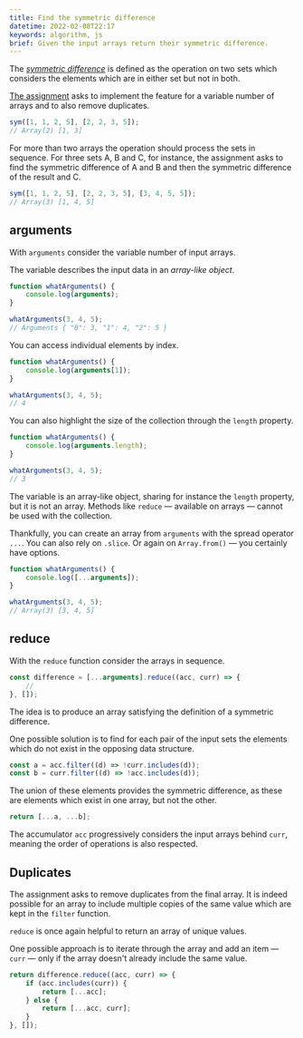 ```yaml
---
title: Find the symmetric difference
datetime: 2022-02-08T22:17
keywords: algorithm, js
brief: Given the input arrays return their symmetric difference.
---
```


The [_symmetric difference_](https://en.wikipedia.org/wiki/Symmetric_difference) is defined as the operation on two sets which considers the elements which are in either set but not in both.

[The assignment](https://www.freecodecamp.org/learn/coding-interview-prep/algorithms/find-the-symmetric-difference) asks to implement the feature for a variable number of arrays and to also remove duplicates.

```js
sym([1, 1, 2, 5], [2, 2, 3, 5]);
// Array(2) [1, 3]
```

For more than two arrays the operation should process the sets in sequence. For three sets A, B and C, for instance, the assignment asks to find the symmetric difference of A and B and then the symmetric difference of the result and C.

```js
sym([1, 1, 2, 5], [2, 2, 3, 5], [3, 4, 5, 5]);
// Array(3) [1, 4, 5]
```

## arguments

With `arguments` consider the variable number of input arrays.

The variable describes the input data in an _array-like object_.

```js
function whatArguments() {
	console.log(arguments);
}

whatArguments(3, 4, 5);
// Arguments { "0": 3, "1": 4, "2": 5 }
```

You can access individual elements by index.

```js
function whatArguments() {
	console.log(arguments[1]);
}

whatArguments(3, 4, 5);
// 4
```

You can also highlight the size of the collection through the `length` property.

```js
function whatArguments() {
	console.log(arguments.length);
}

whatArguments(3, 4, 5);
// 3
```

The variable is an array-like object, sharing for instance the `length` property, but it is not an array. Methods like `reduce` — available on arrays — cannot be used with the collection.

Thankfully, you can create an array from `arguments` with the spread operator `...`. You can also rely on `.slice`. Or again on `Array.from()` — you certainly have options.

```js
function whatArguments() {
	console.log([...arguments]);
}

whatArguments(3, 4, 5);
// Array(3) [3, 4, 5]
```

## reduce

With the `reduce` function consider the arrays in sequence.

```js
const difference = [...arguments].reduce((acc, curr) => {
	//
}, []);
```

The idea is to produce an array satisfying the definition of a symmetric difference.

One possible solution is to find for each pair of the input sets the elements which do not exist in the opposing data structure.

```js
const a = acc.filter((d) => !curr.includes(d));
const b = curr.filter((d) => !acc.includes(d));
```

The union of these elements provides the symmetric difference, as these are elements which exist in one array, but not the other.

```js
return [...a, ...b];
```

The accumulator `acc` progressively considers the input arrays behind `curr`, meaning the order of operations is also respected.

## Duplicates

The assignment asks to remove duplicates from the final array. It is indeed possible for an array to include multiple copies of the same value which are kept in the `filter` function.

`reduce` is once again helpful to return an array of unique values.

One possible approach is to iterate through the array and add an item — `curr` — only if the array doesn't already include the same value.

```js
return difference.reduce((acc, curr) => {
	if (acc.includes(curr)) {
		return [...acc];
	} else {
		return [...acc, curr];
	}
}, []);
```

